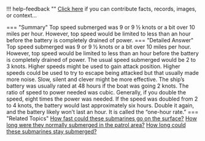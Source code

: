 !!! help-feedback ""
    <a href="/feedback/" data-feedback-link>Click here</a>
    if you can contribute facts, records, images, or context…

<a id="summary"></a>
=== "Summary"
    Top speed submerged was 9 or 9 ½ knots or a bit over 10 miles per hour. However, top speed would be limited to less than an hour before the battery is completely drained of power.
=== "Detailed Answer"
    Top speed submerged was 9 or 9 ½ knots or a bit over 10 miles per hour. However, top speed would be limited to less than an hour before the battery is completely drained of power. The usual speed submerged would be 2 to 3 knots. Higher speeds might be used to gain attack position. Higher speeds could be used to try to escape being attacked but that usually made more noise. Slow, silent and clever might be more effective.
    The ship’s battery was usually rated at 48 hours if the boat was going 2 knots. The ratio of speed to power needed was cubic. Generally, if you double the speed, eight times the power was needed. If the speed was doubled from 2 to 4 knots, the battery would last approximately six hours. Double it again, and the battery likely won’t last an hour. It is called the “one-hour rate.”
=== "Related Topics"
    [How fast could these submarines go on the surface?](how-fast-could-these-submarines-go-on-the-surface.md#summary)
    [How long were they normally submerged in the patrol area?](how-long-were-they-normally-submerged-in-the-patrol-area.md#summary)
    [How long could these submarines stay submerged?](how-long-could-these-submarines-stay-submerged.md#summary)

